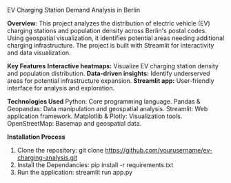 EV Charging Station Demand Analysis in Berlin

**Overview**:
This project analyzes the distribution of electric vehicle (EV) charging stations and population density across Berlin's postal codes. Using geospatial visualization, it identifies potential areas needing additional charging infrastructure. The project is built with Streamlit for interactivity and data visualization.

**Key Features**
**Interactive heatmaps:** Visualize EV charging station density and population distribution.
**Data-driven insights:** Identify underserved areas for potential infrastructure expansion.
**Streamlit app:** User-friendly interface for analysis and exploration.


**Technologies Used**
Python: Core programming language.
Pandas & Geopandas: Data manipulation and geospatial analysis.
Streamlit: Web application framework.
Matplotlib & Plotly: Visualization tools.
OpenStreetMap: Basemap and geospatial data.

**Installation Process**

1) Clone the repository: git clone https://github.com/yourusername/ev-charging-analysis.git
2) Install the Dependancies: pip install -r requirements.txt
3) Run the application: streamlit run app.py
